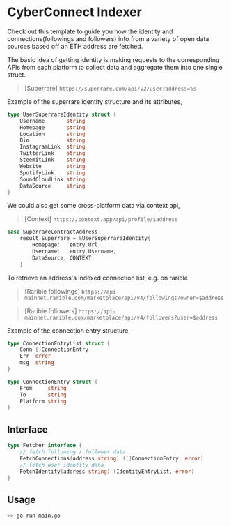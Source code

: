 # CyberConnect Indexer

Check out this template to guide you how the identity and connections(followings and followers) info from a variety of open data sources based off an ETH address are fetched.

The basic idea of getting identity is making requests to the corresponding APIs from each platform to collect data and aggregate them into one single struct.
>[Superrare] `https://superrare.com/api/v2/user?address=%s`

Example of the superrare identity structure and its attributes,
```go
type UserSuperrareIdentity struct {
	Username       string
	Homepage       string
	Location       string
	Bio            string
	InstagramLink  string
	TwitterLink    string
	SteemitLink    string
	Website        string
	SpotifyLink    string
	SoundCloudLink string
	DataSource     string
}
```

We could also get some cross-platform data via context api,
>[Context] `https://context.app/api/profile/$address`
```go
case SuperrareContractAddress:
	result.Superrare = &UserSuperrareIdentity{
		Homepage:   entry.Url,
		Username:   entry.Username,
		DataSource: CONTEXT,
	}
```

To retrieve an address's indexed connection list, e.g. on rarible
>[Rarible followings] `https://api-mainnet.rarible.com/marketplace/api/v4/followings?owner=$address`

>[Rarible followers] `https://api-mainnet.rarible.com/marketplace/api/v4/followers?user=$address`


Example of the connection entry structure,
```go
type ConnectionEntryList struct {
	Conn []ConnectionEntry
	Err  error
	msg  string
}

type ConnectionEntry struct {
	From     string
	To       string
	Platform string
}
```

## Interface
```go
type Fetcher interface {
	// fetch following / follower data
	FetchConnections(address string) ([]ConnectionEntry, error)
	// fetch user identity data
	FetchIdentity(address string) (IdentityEntryList, error)
}
```

## Usage

```bash
>> go run main.go
```  
